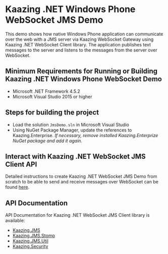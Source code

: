 # Kaazing .NET Windows Phone WebSocket JMS Demo

This demo shows how native Windows Phone application can communicate over the web with a JMS server
via Kaazing WebSocket Gateway using Kaazing .NET WebSocket Client library. The application
publishes text messages to the server and listens to the messages from the server over WebSocket.
## Minimum Requirements for Running or Building Kaazing .NET Windows Phone WebSocket Demo

* Microsoft .NET Framework 4.5.2
* Microsoft Visual Studio 2015 or higher

## Steps for building the project

* Load the solution `JmsDemo.sln` in Microsoft Visual Studio
* Using NuGet Package Manager, update the references to Kaazing.Enterprise. *If necessary, remove installed Kaazing.Enterprize NuGet package and add it again.*

## Interact with Kaazing .NET WebSocket JMS Client API

Detailed instructions to create Kaazing .NET WebSocket JMS Demo from scratch to be able to send and receive messages
over WebSocket can be found [here](http://kaazing.com/doc/5.0/jms_client_docs/dev-dotnet/o_dev_dotnet.html).

## API Documentation

API Documentation for Kaazing .NET WebSocket JMS Client library is available:

* [Kaazing.JMS](https://kaazing.com/doc/jms/4.0/apidoc/client/dotnet/jms/html/N_Kaazing_JMS.htm)
* [Kaazing.JMS.Stomp](https://kaazing.com/doc/jms/4.0/apidoc/client/dotnet/jms/html/N_Kaazing_JMS_Stomp.htm)
* [Kaazing.JMS.Util](https://kaazing.com/doc/jms/4.0/apidoc/client/dotnet/jms/html/N_Kaazing_JMS_Util.htm)
* [Kaazing.Security](http://developer.kaazing.com/documentation/gateway/4.0/apidoc/client/dotnet/gateway/html/N_Kaazing_Security.htm)
